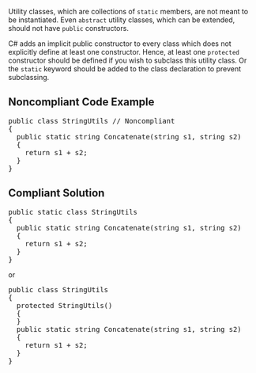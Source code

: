 Utility classes, which are collections of `static` members, are not meant to be instantiated. Even `abstract` utility
classes, which can be extended, should not have `public` constructors.

C# adds an implicit public constructor to every class which does not explicitly define at least one constructor. Hence, at least one
`protected` constructor should be defined if you wish to subclass this utility class. Or the `static` keyword should be added to
the class declaration to prevent subclassing.

## Noncompliant Code Example

<pre>
public class StringUtils // Noncompliant
{
  public static string Concatenate(string s1, string s2)
  {
    return s1 + s2;
  }
}
</pre>

## Compliant Solution

<pre>
public static class StringUtils
{
  public static string Concatenate(string s1, string s2)
  {
    return s1 + s2;
  }
}
</pre>

or

<pre>
public class StringUtils
{
  protected StringUtils()
  {
  }
  public static string Concatenate(string s1, string s2)
  {
    return s1 + s2;
  }
}
</pre>